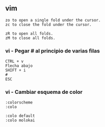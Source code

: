 ## vim

```
zo to open a single fold under the cursor.
zc to close the fold under the cursor.

zR to open all folds.
zM to close all folds.
 ```

### vi - Pegar # al principio de varias filas
```
CTRL + v
Flecha abajo
SHIFT + i
#
ESC
```

### vi - Cambiar esquema de color
```
:colorscheme
:colo

:colo default
:colo molokai
```